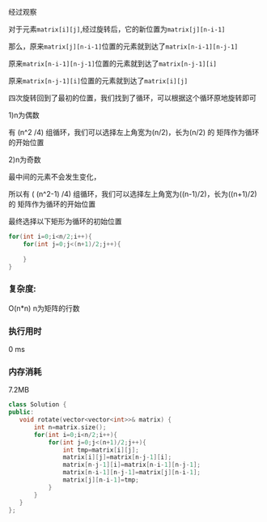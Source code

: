 经过观察

对于元素`matrix[i][j]`,经过旋转后，它的新位置为`matrix[j][n-i-1]`

那么，原来`matrix[j][n-i-1]`位置的元素就到达了`matrix[n-i-1][n-j-1]`

原来`matrix[n-i-1][n-j-1]`位置的元素就到达了`matrix[n-j-1][i]`

原来`matrix[n-j-1][i]`位置的元素就到达了`matrix[i][j]`



四次旋转回到了最初的位置，我们找到了循环，可以根据这个循环原地旋转即可

1)n为偶数

有 (n^2 /4) 组循环，我们可以选择左上角宽为(n/2)，长为(n/2) 的 矩阵作为循环的开始位置

2)n为奇数

最中间的元素不会发生变化，

所以有 ( (n^2-1) /4) 组循环，我们可以选择左上角宽为((n-1)/2)，长为((n+1)/2) 的 矩阵作为循环的开始位置



最终选择以下矩形为循环的初始位置

```c++
for(int i=0;i<n/2;i++){
	for(int j=0;j<(n+1)/2;j++){
    
    }
}
```



### 复杂度:

O(n*n)  n为矩阵的行数

### 执行用时

0 ms

### 内存消耗

7.2MB

 ```c++
class Solution {
public:
    void rotate(vector<vector<int>>& matrix) {
        int n=matrix.size();
        for(int i=0;i<n/2;i++){
            for(int j=0;j<(n+1)/2;j++){
                int tmp=matrix[i][j];
                matrix[i][j]=matrix[n-j-1][i];
                matrix[n-j-1][i]=matrix[n-i-1][n-j-1];
                matrix[n-i-1][n-j-1]=matrix[j][n-i-1];
                matrix[j][n-i-1]=tmp;
            }
        }
    }
};
 ```

